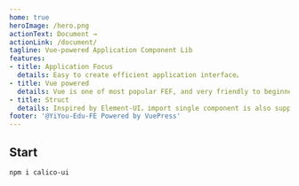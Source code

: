 ```yaml
---
home: true
heroImage: /hero.png
actionText: Document →
actionLink: /document/
tagline: Vue-powered Application Component Lib
features:
- title: Application Focus
  details: Easy to create efficient application interface。
- title: Vue powered
  details: Vue is one of most popular FEF, and very friendly to beginner。
- title: Struct
  details: Inspired by Element-UI，import single component is also supported。
footer: '@YiYou-Edu-FE Powered by VuePress'
---
```


## Start
```
npm i calico-ui
```